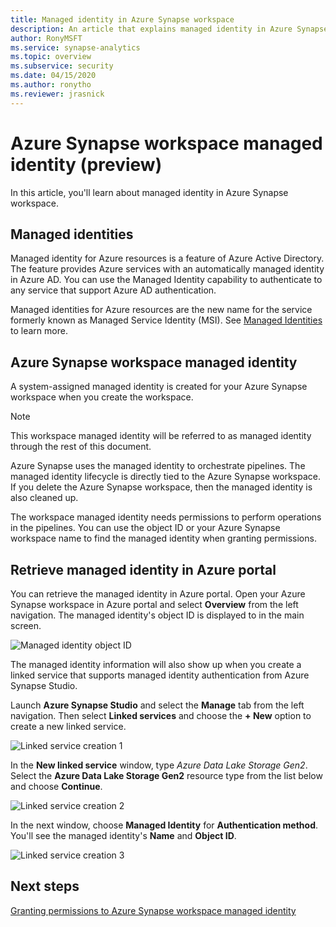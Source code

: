 ```yaml
---
title: Managed identity in Azure Synapse workspace
description: An article that explains managed identity in Azure Synapse workspace
author: RonyMSFT 
ms.service: synapse-analytics 
ms.topic: overview
ms.subservice: security 
ms.date: 04/15/2020 
ms.author: ronytho 
ms.reviewer: jrasnick
---
```


# Azure Synapse workspace managed identity (preview)

In this article, you'll learn about managed identity in Azure Synapse workspace.

## Managed identities

Managed identity for Azure resources is a feature of Azure Active Directory. The feature provides Azure services with an automatically managed identity in Azure AD. You can use the Managed Identity capability to authenticate to any service that support Azure AD authentication.

Managed identities for Azure resources are the new name for the service formerly known as Managed Service Identity (MSI). See [Managed Identities](../../active-directory/managed-identities-azure-resources/overview.md?toc=/azure/synapse-analytics/toc.json&bc=/azure/synapse-analytics/breadcrumb/toc.json) to learn more.

## Azure Synapse workspace managed identity

A system-assigned managed identity is created for your Azure Synapse workspace when you create the workspace.

>[!NOTE]
>This workspace managed identity will be referred to as managed identity through the rest of this document.

Azure Synapse uses the managed identity to orchestrate pipelines. The managed identity lifecycle is directly tied to the Azure Synapse workspace. If you delete the Azure Synapse workspace, then the managed identity is also cleaned up.

The workspace managed identity needs permissions to perform operations in the pipelines. You can use the object ID or your Azure Synapse workspace name to find the managed identity when granting permissions.

## Retrieve managed identity in Azure portal

You can retrieve the managed identity in Azure portal. Open your Azure Synapse workspace in Azure portal and select **Overview** from the left navigation. The managed identity's object ID is displayed to in the main screen.

![Managed identity object ID](./media/synapse-workspace-managed-identity/workspace-managed-identity-1.png)

The managed identity information will also show up when you create a linked service that supports managed identity authentication from Azure Synapse Studio.

Launch **Azure Synapse Studio** and select the **Manage** tab from the left navigation. Then select **Linked services** and choose the **+ New** option to create a new linked service.

![Linked service creation 1](./media/synapse-workspace-managed-identity/workspace-managed-identity-2.png)

In the **New linked service** window, type *Azure Data Lake Storage Gen2*. Select the **Azure Data Lake Storage Gen2** resource type from the list below and choose **Continue**.

![Linked service creation 2](./media/synapse-workspace-managed-identity/workspace-managed-identity-3.png)

In the next window, choose **Managed Identity** for **Authentication method**. You'll see the managed identity's **Name** and **Object ID**.

![Linked service creation 3](./media/synapse-workspace-managed-identity/workspace-managed-identity-4.png)

## Next steps

[Granting permissions to Azure Synapse workspace managed identity](./how-to-grant-workspace-managed-identity-permissions.md)
